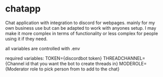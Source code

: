# chatapp
Chat application with integration to discord for webpages. mainly for my own business use but can be adapted to work with anyones setup. I may make it more complex in terms of functionality or less complex for people using it if they need.

all variables are controlled with .env

required variables:
TOKEN={discordbot token}
THREADCHANNEL={Channel id that you want the bot to create threads in}
MODEROLE={Moderator role to pick person from to add to the chat}
